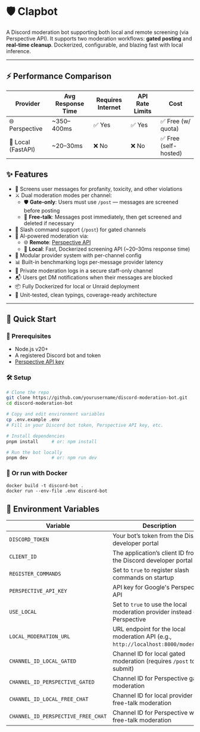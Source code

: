 # 🛡️ Clapbot

A Discord moderation bot supporting both local and remote screening (via Perspective API). It supports two moderation workflows: **gated posting** and **real-time cleanup**. Dockerized, configurable, and blazing fast with local inference.

---

## ⚡ Performance Comparison

| Provider        | Avg Response Time | Requires Internet | API Rate Limits | Cost        |
|----------------|-------------------|-------------------|------------------|-------------|
| 🌐 Perspective  | ~350–400ms        | ✅ Yes             | ✅ Yes            | ✅ Free (w/ quota) |
| 🧱 Local (FastAPI) | ~20–30ms          | ❌ No              | ❌ No             | ✅ Free (self-hosted) |

## ✨ Features

- 🧼 Screens user messages for profanity, toxicity, and other violations
- ⚔️ Dual moderation modes per channel:
  - 🛡️ **Gate-only**: Users must use `/post` — messages are screened before posting
  - 💬 **Free-talk**: Messages post immediately, then get screened and deleted if necessary
- 🤖 Slash command support (`/post`) for gated channels
- 🧠 AI-powered moderation via:
  - 🌐 **Remote**: [Perspective API](https://www.perspectiveapi.com/)
  - 🧱 **Local**: Fast, Dockerized screening API (~20–30ms response time)
- 🧩 Modular provider system with per-channel config
- 📊 Built-in benchmarking logs per-message provider latency
- 🔐 Private moderation logs in a secure staff-only channel
- 📬 Users get DM notifications when their messages are blocked
- 📦 Fully Dockerized for local or Unraid deployment
- 🧪 Unit-tested, clean typings, coverage-ready architecture

---

## 🚀 Quick Start

### 🔧 Prerequisites

- Node.js v20+
- A registered Discord bot and token
- [Perspective API key](https://developers.perspectiveapi.com/s/docs-get-started)

### 🛠️ Setup

```bash
# Clone the repo
git clone https://github.com/yourusername/discord-moderation-bot.git
cd discord-moderation-bot

# Copy and edit environment variables
cp .env.example .env
# Fill in your Discord bot token, Perspective API key, etc.

# Install dependencies
pnpm install     # or: npm install

# Run the bot locally
pnpm dev         # or: npm run dev
```

### 🐳 Or run with Docker

```
docker build -t discord-bot .
docker run --env-file .env discord-bot
```


## 🔐 Environment Variables

| Variable                     | Description                                                                 |
|-----------------------------|-----------------------------------------------------------------------------|
| `DISCORD_TOKEN`             | Your bot’s token from the Discord developer portal                         |
| `CLIENT_ID`                 | The application’s client ID from the Discord developer portal              |
| `REGISTER_COMMANDS`         | Set to `true` to register slash commands on startup                        |
| `PERSPECTIVE_API_KEY`       | API key for Google's Perspective API                                        |
| `USE_LOCAL`                 | Set to `true` to use the local moderation provider instead of Perspective   |
| `LOCAL_MODERATION_URL`      | URL endpoint for the local moderation API (e.g., `http://localhost:8000/moderate`) |
| `CHANNEL_ID_LOCAL_GATED`    | Channel ID for local gated moderation (requires `/post` to submit)         |
| `CHANNEL_ID_PERSPECTIVE_GATED` | Channel ID for Perspective gated moderation                            |
| `CHANNEL_ID_LOCAL_FREE_CHAT`   | Channel ID for local provider with free-talk moderation                |
| `CHANNEL_ID_PERSPECTIVE_FREE_CHAT` | Channel ID for Perspective with free-talk moderation             |
